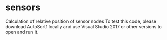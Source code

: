 # sensors
Calculation of relative position of sensor nodes
To test this code, please download AutoSort1 locally and use Visual Studio 2017 or other versions to open and run it.
